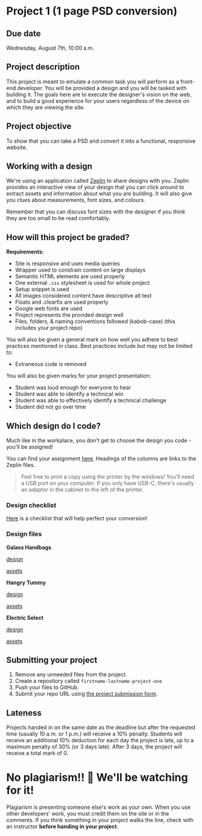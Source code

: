 # Project 1 (1 page PSD conversion)
## Due date
Wednesday, August 7th, 10:00 a.m.

## Project description
This project is meant to emulate a common task you will perform as a front-end developer. You will be provided a design and you will be tasked with building it. The goals here are to execute the designer's vision on the web, and to build a good experience for your users regardless of the device on which they are viewing the site.

## Project objective
To show that you can take a PSD and convert it into a functional, responsive website.

## Working with a design
We're using an application called [Zeplin](https://zeplin.io/) to share designs with you. Zeplin provides an interactive view of your design that you can click around to extract assets and information about what you are building. It will also give you clues about measurements, font sizes, and colours.

Remember that you can discuss font sizes with the designer if you think they are too small to be read comfortably.

## How will this project be graded?

**Requirements:**
* Site is responsive and uses media queries
* Wrapper used to constrain content on large displays
* Semantic HTML elements are used properly
* One external `.css` stylesheet is used for whole project
* Setup snippet is used
* All images considered content have descriptive alt text
* Floats and .clearfix are used properly
* Google web fonts are used
* Project represents the provided design well
* Files, folders, & naming conventions followed (kabob-case) (this includes your project repo)

You will also be given a general mark on how well you adhere to best practices mentioned in class. Best practices include but may not be limited to:
* Extraneous code is removed

You will also be given marks for your project presentation:
* Student was loud enough for everyone to hear
* Student was able to identify a technical win
* Student was able to effectively identify a technical challenge
* Student did not go over time

## Which design do I code?
Much like in the workplace, you don't get to choose the design you code - you'll be assigned! 

You can find your assignment [here](https://docs.google.com/spreadsheets/d/126VVJAOeyEXjZrk_RDj7GUg0qqoAB5oNwJbYGhclymo/edit#gid=624584399). Headings of the columns are links to the Zeplin files.

> Feel free to print a copy using the printer by the windows! You'll need a USB port on your computer. If you only have USB-C, there's usually an adaptor in the cabinet to the left of the printer.

### Design checklist
[Here](https://docs.google.com/document/u/1/d/17GYf0CfvD8Mdt4fXXH_03Hc-L-y9V3xLSbO5AIfdK54/edit?usp=sharing) is a checklist that will help perfect your conversion!

### Design files

**Galass Handbags**

[design](https://scene.zeplin.io/project/5d14daaa78189773b2f59efc)

[assets](https://hychalknotes.s3.amazonaws.com/Galass-Handbags-Assets.zip)


**Hangry Tummy**

[design](https://scene.zeplin.io/project/5d39c3af8425042d9644b616)

[assets](https://hychalknotes.s3.amazonaws.com/Haungry-Tummy-Assets.zip)


**Electric Select** 

[design](https://app.zeplin.io/project/5d39c44d8b7034775ac89766/dashboard)

[assets](https://hychalknotes.s3.amazonaws.com/Electric-Select-Assets.zip)

## Submitting your project

1. Remove any unneeded files from the project.
1. Create a repository called `firstname-lastname-project-one`
1. Push your files to GitHub.
1. Submit your repo URL using [the project submission form](https://forms.gle/FQuAaNeSpbTqbwTT8).

## Lateness
Projects handed in on the same date as the deadline but after the requested time (usually 10 a.m. or 1 p.m.) will receive a 10% penalty. Students will receive an additional 10% deduction for each day the project is late, up to a maximum penalty of 30% (or 3 days late). After 3 days, the project will receive a total mark of 0.

# No plagiarism!! 👀 We'll be watching for it!
Plagiarism is presenting someone else's work as your own. When you use other developers' work, you must credit them on the site or in the comments. If you think something in your project walks the line, check with an instructor **before handing in your project**.
